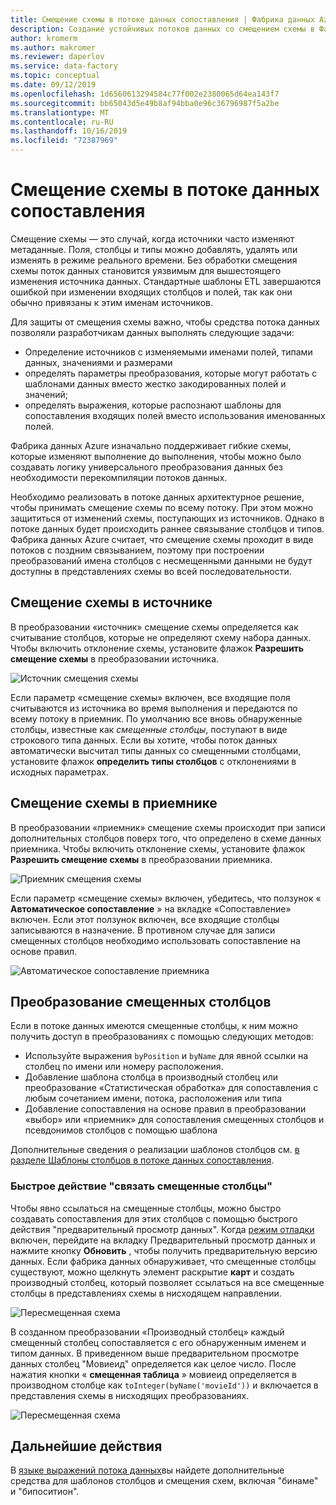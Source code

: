 ```yaml
---
title: Смещение схемы в потоке данных сопоставления | Фабрика данных Azure
description: Создание устойчивых потоков данных со смещением схемы в Фабрике данных Azure
author: kromerm
ms.author: makromer
ms.reviewer: daperlov
ms.service: data-factory
ms.topic: conceptual
ms.date: 09/12/2019
ms.openlocfilehash: 1d6560613294584c77f002e2380065d64ea143f7
ms.sourcegitcommit: bb65043d5e49b8af94bba0e96c36796987f5a2be
ms.translationtype: MT
ms.contentlocale: ru-RU
ms.lasthandoff: 10/16/2019
ms.locfileid: "72387969"
---
```

# <a name="schema-drift-in-mapping-data-flow"></a>Смещение схемы в потоке данных сопоставления



Смещение схемы — это случай, когда источники часто изменяют метаданные. Поля, столбцы и типы можно добавлять, удалять или изменять в режиме реального времени. Без обработки смещения схемы поток данных становится уязвимым для вышестоящего изменения источника данных. Стандартные шаблоны ETL завершаются ошибкой при изменении входящих столбцов и полей, так как они обычно привязаны к этим именам источников.

Для защиты от смещения схемы важно, чтобы средства потока данных позволяли разработчикам данных выполнять следующие задачи:

* Определение источников с изменяемыми именами полей, типами данных, значениями и размерами
* определять параметры преобразования, которые могут работать с шаблонами данных вместо жестко закодированных полей и значений;
* определять выражения, которые распознают шаблоны для сопоставления входящих полей вместо использования именованных полей.

Фабрика данных Azure изначально поддерживает гибкие схемы, которые изменяют выполнение до выполнения, чтобы можно было создавать логику универсального преобразования данных без необходимости перекомпиляции потоков данных.

Необходимо реализовать в потоке данных архитектурное решение, чтобы принимать смещение схемы по всему потоку. При этом можно защититься от изменений схемы, поступающих из источников. Однако в потоке данных будет происходить раннее связывание столбцов и типов. Фабрика данных Azure считает, что смещение схемы проходит в виде потоков с поздним связыванием, поэтому при построении преобразований имена столбцов с несмещенными данными не будут доступны в представлениях схемы во всей последовательности.

## <a name="schema-drift-in-source"></a>Смещение схемы в источнике

В преобразовании «источник» смещение схемы определяется как считывание столбцов, которые не определяют схему набора данных. Чтобы включить отклонение схемы, установите флажок **Разрешить смещение схемы** в преобразовании источника.

![Источник смещения схемы](media/data-flow/schemadrift001.png "Источник смещения схемы")

Если параметр «смещение схемы» включен, все входящие поля считываются из источника во время выполнения и передаются по всему потоку в приемник. По умолчанию все вновь обнаруженные столбцы, известные как *смещенные столбцы*, поступают в виде строкового типа данных. Если вы хотите, чтобы поток данных автоматически высчитал типы данных со смещенными столбцами, установите флажок **определить типы столбцов** с отклонениями в исходных параметрах.

## <a name="schema-drift-in-sink"></a>Смещение схемы в приемнике

В преобразовании «приемник» смещение схемы происходит при записи дополнительных столбцов поверх того, что определено в схеме данных приемника. Чтобы включить отклонение схемы, установите флажок **Разрешить смещение схемы** в преобразовании приемника.

![Приемник смещения схемы](media/data-flow/schemadrift002.png "Приемник смещения схемы")

Если параметр «смещение схемы» включен, убедитесь, что ползунок « **Автоматическое сопоставление** » на вкладке «Сопоставление» включен. Если этот ползунок включен, все входящие столбцы записываются в назначение. В противном случае для записи смещенных столбцов необходимо использовать сопоставление на основе правил.

![Автоматическое сопоставление приемника](media/data-flow/automap.png "Автоматическое сопоставление приемника")

## <a name="transforming-drifted-columns"></a>Преобразование смещенных столбцов

Если в потоке данных имеются смещенные столбцы, к ним можно получить доступ в преобразованиях с помощью следующих методов:

* Используйте выражения `byPosition` и `byName` для явной ссылки на столбец по имени или номеру расположения.
* Добавление шаблона столбца в производный столбец или преобразование «Статистическая обработка» для сопоставления с любым сочетанием имени, потока, расположения или типа
* Добавление сопоставления на основе правил в преобразовании «выбор» или «приемник» для сопоставления смещенных столбцов и псевдонимов столбцов с помощью шаблона

Дополнительные сведения о реализации шаблонов столбцов см. [в разделе Шаблоны столбцов в потоке данных сопоставления](concepts-data-flow-column-pattern.md).

### <a name="map-drifted-columns-quick-action"></a>Быстрое действие "связать смещенные столбцы"

Чтобы явно ссылаться на смещенные столбцы, можно быстро создавать сопоставления для этих столбцов с помощью быстрого действия "предварительный просмотр данных". Когда [режим отладки](concepts-data-flow-debug-mode.md) включен, перейдите на вкладку Предварительный просмотр данных и нажмите кнопку **Обновить** , чтобы получить предварительную версию данных. Если фабрика данных обнаруживает, что смещенные столбцы существуют, можно щелкнуть элемент раскрытие **карт** и создать производный столбец, который позволяет ссылаться на все смещенные столбцы в представлениях схемы в нисходящем направлении.

![Пересмещенная схема](media/data-flow/mapdrifted1.png "Пересмещенная схема")

В созданном преобразовании «Производный столбец» каждый смещенный столбец сопоставляется с его обнаруженным именем и типом данных. В приведенном выше предварительном просмотре данных столбец "Мовиеид" определяется как целое число. После нажатия кнопки « **смещенная таблица** » мовиеид определяется в производном столбце как `toInteger(byName('movieId'))` и включается в представления схемы в нисходящих преобразованиях.

![Пересмещенная схема](media/data-flow/mapdrifted2.png "Пересмещенная схема")

## <a name="next-steps"></a>Дальнейшие действия
В [языке выражений потока данных](data-flow-expression-functions.md)вы найдете дополнительные средства для шаблонов столбцов и смещения схем, включая "бинаме" и "бипоситион".
